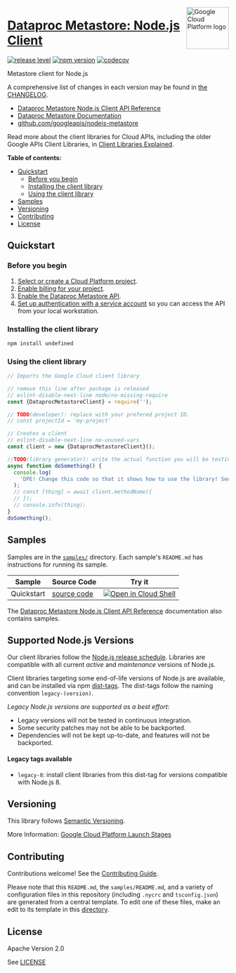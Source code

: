 [//]: # "This README.md file is auto-generated, all changes to this file will be lost."
[//]: # "To regenerate it, use `python -m synthtool`."
<img src="https://avatars2.githubusercontent.com/u/2810941?v=3&s=96" alt="Google Cloud Platform logo" title="Google Cloud Platform" align="right" height="96" width="96"/>

# [Dataproc Metastore: Node.js Client](https://github.com/googleapis/nodejs-metastore)

[![release level](https://img.shields.io/badge/release%20level-beta-yellow.svg?style=flat)](https://cloud.google.com/terms/launch-stages)
[![npm version](https://img.shields.io/npm/v/undefined.svg)](https://www.npmjs.org/package/undefined)
[![codecov](https://img.shields.io/codecov/c/github/googleapis/nodejs-metastore/master.svg?style=flat)](https://codecov.io/gh/googleapis/nodejs-metastore)




Metastore client for Node.js


A comprehensive list of changes in each version may be found in
[the CHANGELOG](https://github.com/googleapis/nodejs-metastore/blob/master/CHANGELOG.md).

* [Dataproc Metastore Node.js Client API Reference][client-docs]
* [Dataproc Metastore Documentation][product-docs]
* [github.com/googleapis/nodejs-metastore](https://github.com/googleapis/nodejs-metastore)

Read more about the client libraries for Cloud APIs, including the older
Google APIs Client Libraries, in [Client Libraries Explained][explained].

[explained]: https://cloud.google.com/apis/docs/client-libraries-explained

**Table of contents:**


* [Quickstart](#quickstart)
  * [Before you begin](#before-you-begin)
  * [Installing the client library](#installing-the-client-library)
  * [Using the client library](#using-the-client-library)
* [Samples](#samples)
* [Versioning](#versioning)
* [Contributing](#contributing)
* [License](#license)

## Quickstart

### Before you begin

1.  [Select or create a Cloud Platform project][projects].
1.  [Enable billing for your project][billing].
1.  [Enable the Dataproc Metastore API][enable_api].
1.  [Set up authentication with a service account][auth] so you can access the
    API from your local workstation.

### Installing the client library

```bash
npm install undefined
```


### Using the client library

```javascript
// Imports the Google Cloud client library

// remove this line after package is released
// eslint-disable-next-line node/no-missing-require
const {DataprocMetastoreClient} = require('');

// TODO(developer): replace with your prefered project ID.
// const projectId = 'my-project'

// Creates a client
// eslint-disable-next-line no-unused-vars
const client = new {DataprocMetastoreClient}();

//TODO(library generator): write the actual function you will be testing
async function doSomething() {
  console.log(
    'DPE! Change this code so that it shows how to use the library! See comments below on structure.'
  );
  // const [thing] = await client.methodName({
  // });
  // console.info(thing);
}
doSomething();

```



## Samples

Samples are in the [`samples/`](https://github.com/googleapis/nodejs-metastore/tree/master/samples) directory. Each sample's `README.md` has instructions for running its sample.

| Sample                      | Source Code                       | Try it |
| --------------------------- | --------------------------------- | ------ |
| Quickstart | [source code](https://github.com/googleapis/nodejs-metastore/blob/master/samples/quickstart.js) | [![Open in Cloud Shell][shell_img]](https://console.cloud.google.com/cloudshell/open?git_repo=https://github.com/googleapis/nodejs-metastore&page=editor&open_in_editor=samples/quickstart.js,samples/README.md) |



The [Dataproc Metastore Node.js Client API Reference][client-docs] documentation
also contains samples.

## Supported Node.js Versions

Our client libraries follow the [Node.js release schedule](https://nodejs.org/en/about/releases/).
Libraries are compatible with all current _active_ and _maintenance_ versions of
Node.js.

Client libraries targeting some end-of-life versions of Node.js are available, and
can be installed via npm [dist-tags](https://docs.npmjs.com/cli/dist-tag).
The dist-tags follow the naming convention `legacy-(version)`.

_Legacy Node.js versions are supported as a best effort:_

* Legacy versions will not be tested in continuous integration.
* Some security patches may not be able to be backported.
* Dependencies will not be kept up-to-date, and features will not be backported.

#### Legacy tags available

* `legacy-8`: install client libraries from this dist-tag for versions
  compatible with Node.js 8.

## Versioning

This library follows [Semantic Versioning](http://semver.org/).






More Information: [Google Cloud Platform Launch Stages][launch_stages]

[launch_stages]: https://cloud.google.com/terms/launch-stages

## Contributing

Contributions welcome! See the [Contributing Guide](https://github.com/googleapis/nodejs-metastore/blob/master/CONTRIBUTING.md).

Please note that this `README.md`, the `samples/README.md`,
and a variety of configuration files in this repository (including `.nycrc` and `tsconfig.json`)
are generated from a central template. To edit one of these files, make an edit
to its template in this
[directory](https://github.com/googleapis/synthtool/tree/master/synthtool/gcp/templates/node_library).

## License

Apache Version 2.0

See [LICENSE](https://github.com/googleapis/nodejs-metastore/blob/master/LICENSE)

[client-docs]: https://cloud.google.com/dataproc-metastore/docs
[product-docs]: https://cloud.google.com/dataproc-metastore/
[shell_img]: https://gstatic.com/cloudssh/images/open-btn.png
[projects]: https://console.cloud.google.com/project
[billing]: https://support.google.com/cloud/answer/6293499#enable-billing
[enable_api]: https://console.cloud.google.com/flows/enableapi?apiid=metastore.googleapis.com
[auth]: https://cloud.google.com/docs/authentication/getting-started

